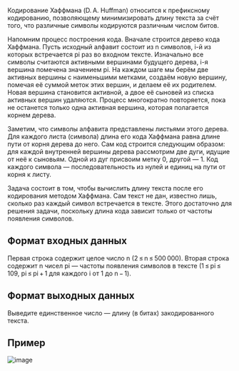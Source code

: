 Кодирование Хаффмана (D. A. Huffman) относится к префиксному кодированию, позволяющему минимизировать длину текста за счёт того, что различные символы кодируются различным числом битов.

Напомним процесс построения кода. Вначале строится дерево кода Хаффмана. Пусть исходный алфавит состоит из n символов, i-й из которых встречается pi раз во входном тексте. Изначально все символы считаются активными вершинами будущего дерева, i-я вершина помечена значением pi. На каждом шаге мы берём две активных вершины с наименьшими метками, создаём новую вершину, помечая её суммой меток этих вершин, и делаем её их родителем. Новая вершина становится активной, а двое её сыновей из списка активных вершин удаляются. Процесс многократно повторяется, пока не останется только одна активная вершина, которая полагается корнем дерева.

Заметим, что символы алфавита представлены листьями этого дерева. Для каждого листа (символа) длина его кода Хаффмана равна длине пути от корня дерева до него. Сам код строится следующим образом: для каждой внутренней вершины дерева рассмотрим две дуги, идущие от неё к сыновьям. Одной из дуг присвоим метку 0, другой — 1. Код каждого символа — последовательность из нулей и единиц на пути от корня к листу.

Задача состоит в том, чтобы вычислить длину текста после его кодирования методом Хаффмана. Сам текст не дан, известно лишь, сколько раз каждый символ встречается в тексте. Этого достаточно для решения задачи, поскольку длина кода зависит только от частоты появления символов.

## Формат входных данных
Первая строка содержит целое число n (2 ≤ n ≤ 500 000).
Вторая строка содержит n чисел pi — частоты появления символов в тексте (1 ≤ pi ≤ 109, pi ≤ pi + 1 для каждого i от 1 до n − 1).

## Формат выходных данных
Выведите единственное число — длину (в битах) закодированного текста.
## Пример
![image](https://user-images.githubusercontent.com/74289746/161080644-d1665d33-d003-4a60-a05b-bac010a67fdb.png)

